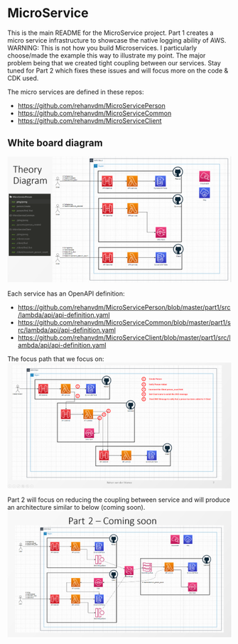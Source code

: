 # MicroService

This is the main README for the MicroService project. Part 1 creates a micro service infrastructure to showcase the 
native logging ability of AWS. WARNING: This is not how you build Microservices. I particularly choose/made the 
example this way to illustrate my point. The major problem being that we created tight coupling between our services.
Stay tuned for Part 2 which fixes these issues and will focus more on the code & CDK used.
                               
The micro services are defined in these repos:
- https://github.com/rehanvdm/MicroServicePerson
- https://github.com/rehanvdm/MicroServiceCommon
- https://github.com/rehanvdm/MicroServiceClient


## White board diagram
![Alt text](images/MicroService-Overview.png?raw=true "Part 1 - System overview")


Each service has an OpenAPI definition:
- https://github.com/rehanvdm/MicroServicePerson/blob/master/part1/src/lambda/api/api-definition.yaml
- https://github.com/rehanvdm/MicroServiceCommon/blob/master/part1/src/lambda/api/api-definition.yaml
- https://github.com/rehanvdm/MicroServiceClient/blob/master/part1/src/lambda/api/api-definition.yaml


The focus path that we focus on: 
![Alt text](images/MicroService-FocusPath.png?raw=true "Part 1 - Focus path for presentation & blog")


Part 2 will focus on reducing the coupling between service and will produce an architecture similar to below (coming soon).
![Alt text](images/MicroService-Part2.png?raw=true "Part 2 - Coming soon!")
